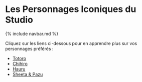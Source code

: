 # Les Personnages Iconiques du Studio

{% include navbar.md %}

Cliquez sur les liens ci-dessous pour en apprendre plus sur vos personnages préférés :

- [Totoro](test2)
- [Chihiro](chihiro)
- [Hauru](hauru)
- [Sheeta & Pazu](sheeta_pazu)
